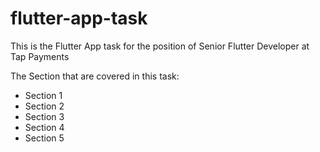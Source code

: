 # flutter-app-task
This is the Flutter App task for the position of Senior Flutter Developer at Tap Payments

The Section that are covered in this task:
   - Section 1
   - Section 2
   - Section 3
   - Section 4
   - Section 5 
